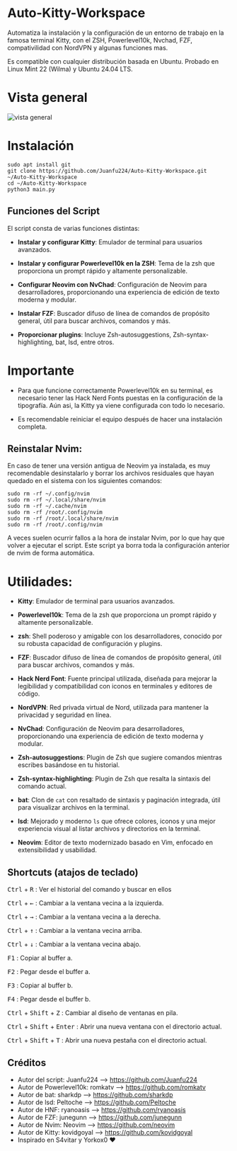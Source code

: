 # Auto-Kitty-Workspace
Automatiza la instalación y la configuración de un entorno de trabajo en la famosa terminal Kitty, con el ZSH, Powerlevel10k, Nvchad, FZF, compativilidad con NordVPN y algunas funciones mas.

Es compatible con cualquier distribución basada en Ubuntu. Probado en Linux Mint 22 (Wilma) y Ubuntu 24.04 LTS.

# Vista general
![vista general](https://raw.githubusercontent.com/Juanfu224/Auto-Linux-Workspace/master/tools/Vista.png)

# Instalación
```
sudo apt install git
git clone https://github.com/Juanfu224/Auto-Kitty-Workspace.git ~/Auto-Kitty-Workspace
cd ~/Auto-Kitty-Workspace
python3 main.py
```

## Funciones del Script
El script consta de varias funciones distintas:
- **Instalar y configurar Kitty**: Emulador de terminal para usuarios avanzados.

- **Instalar y configurar Powerlevel10k en la ZSH**: Tema de la zsh que proporciona un prompt rápido y altamente personalizable.

- **Configurar Neovim con NvChad**: Configuración de Neovim para desarrolladores, proporcionando una experiencia de edición de texto moderna y modular.

- **Instalar FZF**: Buscador difuso de línea de comandos de propósito general, útil para buscar archivos, comandos y más.

- **Proporcionar plugins**: Incluye Zsh-autosuggestions, Zsh-syntax-highlighting, bat, lsd, entre otros.

# Importante
- Para que funcione correctamente Powerlevel10k en su terminal, es necesario tener las Hack Nerd Fonts puestas en la configuración de la tipografía. Aún asi, la Kitty ya viene configurada con todo lo necesario.

- Es recomendable reiniciar el equipo después de hacer una instalación completa.

## Reinstalar Nvim:
En caso de tener una versión antigua de Neovim ya instalada, es muy recomendable desinstalarlo y borrar los archivos residuales que hayan quedado en el sistema con los siguientes comandos:
```
sudo rm -rf ~/.config/nvim
sudo rm -rf ~/.local/share/nvim
sudo rm -rf ~/.cache/nvim
sudo rm -rf /root/.config/nvim
sudo rm -rf /root/.local/share/nvim
sudo rm -rf /root/.config/nvim
```
A veces suelen ocurrir fallos a la hora de instalar Nvim, por lo que hay que volver a ejecutar el script. Este script ya borra toda la configuración anterior de nvim de forma automática.

# Utilidades:
- **Kitty**: Emulador de terminal para usuarios avanzados.

- **Powerlevel10k**: Tema de la zsh que proporciona un prompt rápido y altamente personalizable.

- **zsh**: Shell poderoso y amigable con los desarrolladores, conocido por su robusta capacidad de configuración y plugins.

- **FZF**: Buscador difuso de línea de comandos de propósito general, útil para buscar archivos, comandos y más.

- **Hack Nerd Font**: Fuente principal utilizada, diseñada para mejorar la legibilidad y compatibilidad con iconos en terminales y editores de código.

- **NordVPN**: Red privada virtual de Nord, utilizada para mantener la privacidad y seguridad en línea.

- **NvChad**: Configuración de Neovim para desarrolladores, proporcionando una experiencia de edición de texto moderna y modular.

- **Zsh-autosuggestions**: Plugin de Zsh que sugiere comandos mientras escribes basándose en tu historial.

- **Zsh-syntax-highlighting**: Plugin de Zsh que resalta la sintaxis del comando actual.

- **bat**: Clon de `cat` con resaltado de sintaxis y paginación integrada, útil para visualizar archivos en la terminal.

- **lsd**: Mejorado y moderno `ls` que ofrece colores, iconos y una mejor experiencia visual al listar archivos y directorios en la terminal.

- **Neovim**: Editor de texto modernizado basado en Vim, enfocado en extensibilidad y usabilidad.

## Shortcuts (atajos de teclado)
<kbd>Ctrl</kbd> + <kbd>R</kbd> : Ver el historial del comando y buscar en ellos

<kbd>Ctrl</kbd> + <kbd>←</kbd> : Cambiar a la ventana vecina a la izquierda.

<kbd>Ctrl</kbd> + <kbd>→</kbd> : Cambiar a la ventana vecina a la derecha.

<kbd>Ctrl</kbd> + <kbd>↑</kbd> : Cambiar a la ventana vecina arriba.

<kbd>Ctrl</kbd> + <kbd>↓</kbd> : Cambiar a la ventana vecina abajo.

<kbd>F1</kbd> : Copiar al buffer a.

<kbd>F2</kbd> : Pegar desde el buffer a.

<kbd>F3</kbd> : Copiar al buffer b.

<kbd>F4</kbd> : Pegar desde el buffer b.

<kbd>Ctrl</kbd> + <kbd>Shift</kbd> + <kbd>Z</kbd> : Cambiar al diseño de ventanas en pila.

<kbd>Ctrl</kbd> + <kbd>Shift</kbd> + <kbd>Enter</kbd> : Abrir una nueva ventana con el directorio actual.

<kbd>Ctrl</kbd> + <kbd>Shift</kbd> + <kbd>T</kbd> : Abrir una nueva pestaña con el directorio actual.

## Créditos
- Autor del script: Juanfu224 --> https://github.com/Juanfu224
- Autor de Powerlevel10k: romkatv --> https://github.com/romkatv
- Autor de bat: sharkdp --> https://github.com/sharkdp
- Autor de lsd: Peltoche --> https://github.com/Peltoche
- Autor de HNF: ryanoasis --> https://github.com/ryanoasis
- Autor de FZF: junegunn --> https://github.com/junegunn
- Autor de Nvim: Neovim --> https://github.com/neovim
- Autor de Kitty: kovidgoyal --> https://github.com/kovidgoyal
- Inspirado en S4vitar y Yorkox0 ❤️
